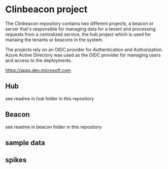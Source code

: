 # Clinbeacon project

The Clinbeacon repository contains two different projects, a beacon or server that's responsible for managing data for a tenant and processing requests from a centralized service, the hub project which is used for manaing the tenants or beacons in the system.

The projects rely on an OIDC provider for Authentication and Authorization.  Azure Active Directory was used as the OIDC provider for managing users and access to the deployments.

https://apps.dev.microsoft.com

## Hub
see readme in hub folder in this repository

## Beacon
see readme in beacon folder in this repository

## sample data

## spikes

